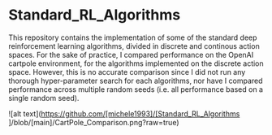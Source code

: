 # Standard_RL_Algorithms

This repository contains the implementation of some of the standard deep reinforcement learning algorithms, divided in discrete and continous action spaces. For the sake of practice, I compared performance on the OpenAI cartpole environment, for the algorithms implemented on the discrete action space. However, this is no accurate comparison since I did not run any thorough hyper-parameter search for each algorithms, nor have I compared performance across multiple random seeds (i.e. all performance based on a single random seed). 


![alt text](https://github.com/[michele1993]/[Standard_RL_Algorithms
]/blob/[main]/CartPole_Comparison.png?raw=true)
